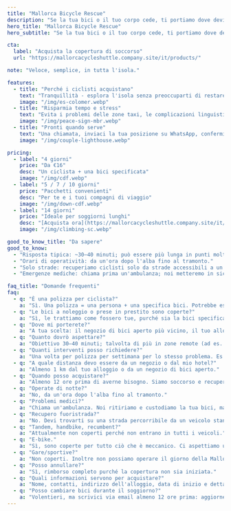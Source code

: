 ```yaml
---
title: "Mallorca Bicycle Rescue"
description: "Se la tua bici o il tuo corpo cede, ti portiamo dove devi essere."
hero_title: "Mallorca Bicycle Rescue"
hero_subtitle: "Se la tua bici o il tuo corpo cede, ti portiamo dove devi essere."

cta:
  label: "Acquista la copertura di soccorso"
  url: "https://mallorcacycleshuttle.company.site/it/products/"

note: "Veloce, semplice, in tutta l'isola."

features:
  - title: "Perché i ciclisti acquistano"
    text: "Tranquillità - esplora l'isola senza preoccuparti di restare a piedi."
    image: "/img/es-colomer.webp"
  - title: "Risparmia tempo e stress"
    text: "Evita i problemi delle zone taxi, le complicazioni linguistiche e le lunghe attese a bordo strada. La tua giornata non va in fumo - e nemmeno quella del tuo gruppo."
    image: "/img/peace-sign-mbr.webp"
  - title: "Pronti quando serve"
    text: "Una chiamata, inviaci la tua posizione su WhatsApp, confermiamo e ti inviamo un orario di arrivo stimato."
    image: "/img/couple-lighthouse.webp"

pricing:
  - label: "4 giorni"
    price: "Da €16"
    desc: "Un ciclista + una bici specificata"
    image: "/img/cdf.webp"
  - label: "5 / 7 / 10 giorni"
    price: "Pacchetti convenienti"
    desc: "Per te e i tuoi compagni di viaggio"
    image: "/img/down-cdf.webp"
  - label: "14 giorni"
    price: "Ideale per soggiorni lunghi"
    desc: "[Acquista ora](https://mallorcacycleshuttle.company.site/it/products/)"
    image: "/img/climbing-sc.webp"

good_to_know_title: "Da sapere"
good_to_know:
  - "Risposta tipica: ~30–40 minuti; può essere più lunga in punti molto remoti come Port de Sa Calobra durante l'ora di punta primaverile."
  - "Orari di operatività: da un'ora dopo l'alba fino al tramonto."
  - "Solo strade: recuperiamo ciclisti solo da strade accessibili a un veicolo standard (non 4×4)."
  - "Emergenze mediche: chiama prima un'ambulanza; noi metteremo in sicurezza/trasporteremo la tua bici (le bici non entrano in ambulanza)."

faq_title: "Domande frequenti"
faq:
  - q: "È una polizza per ciclista?"
    a: "Sì. Una polizza = una persona + una specifica bici. Potrebbe essere richiesto un documento per evitare che un gruppo cerchi di coprire tutti con una sola polizza."
  - q: "Le bici a noleggio o prese in prestito sono coperte?"
    a: "Sì, le trattiamo come fossero tue, purché sia la bici specificata all'acquisto - di nuovo per evitare che un gruppo provi a coprire tutti con una sola polizza."
  - q: "Dove mi porterete?"
    a: "A tua scelta: il negozio di bici aperto più vicino, il tuo alloggio oppure il punto di noleggio."
  - q: "Quanto dovrò aspettare?"
    a: "Obiettivo 30–40 minuti; talvolta di più in zone remote (ad es. Port de Sa Calobra nelle giornate di traffico intenso). Abbiamo diversi veicoli in tutta l'isola e possiamo chiamare supporto aggiuntivo se i nostri sono occupati per mantenere i tempi più rapidi possibile."
  - q: "Quanti interventi posso richiedere?"
    a: "Una volta per polizza per settimana per lo stesso problema. Es.: copertura di 14 giorni include due interventi per lo stesso problema. Problemi diversi non sono limitati, ma un uso improprio = annullamento e rimborso della parte non utilizzata."
  - q: "A quale distanza devo essere da un negozio o dal mio hotel?"
    a: "Almeno 1 km dal tuo alloggio o da un negozio di bici aperto."
  - q: "Quando posso acquistare?"
    a: "Almeno 12 ore prima di averne bisogno. Siamo soccorso e recupero, non un taxi."
  - q: "Operate di notte?"
    a: "No, da un'ora dopo l'alba fino al tramonto."
  - q: "Problemi medici?"
    a: "Chiama un'ambulanza. Noi ritiriamo e custodiamo la tua bici, ma non siamo medici."
  - q: "Recupero fuoristrada?"
    a: "No. Devi trovarti su una strada percorribile da un veicolo standard (non 4×4)."
  - q: "Tandem, handbike, recumbent?"
    a: "Attualmente non coperti perché non entrano in tutti i veicoli."
  - q: "E-bike."
    a: "Sì, sono coperte per tutto ciò che è meccanico. Ci aspettiamo una certa responsabilità personale su uso e ricarica della batteria. Una batteria scarica non è, a nostro avviso, un motivo per chiedere soccorso: è un'esperienza da cui imparare."
  - q: "Gare/sportive?"
    a: "Non coperti. Inoltre non possiamo operare il giorno della Mallorca 312 nelle aree con chiusure stradali."
  - q: "Posso annullare?"
    a: "Sì, rimborso completo purché la copertura non sia iniziata."
  - q: "Quali informazioni servono per acquistare?"
    a: "Nome, contatti, indirizzo dell'alloggio, data di inizio e dettagli della bici da coprire."
  - q: "Posso cambiare bici durante il soggiorno?"
    a: "Volentieri, ma scrivici via email almeno 12 ore prima: aggiorneremo la polizza con la bici che userai."
---
```

